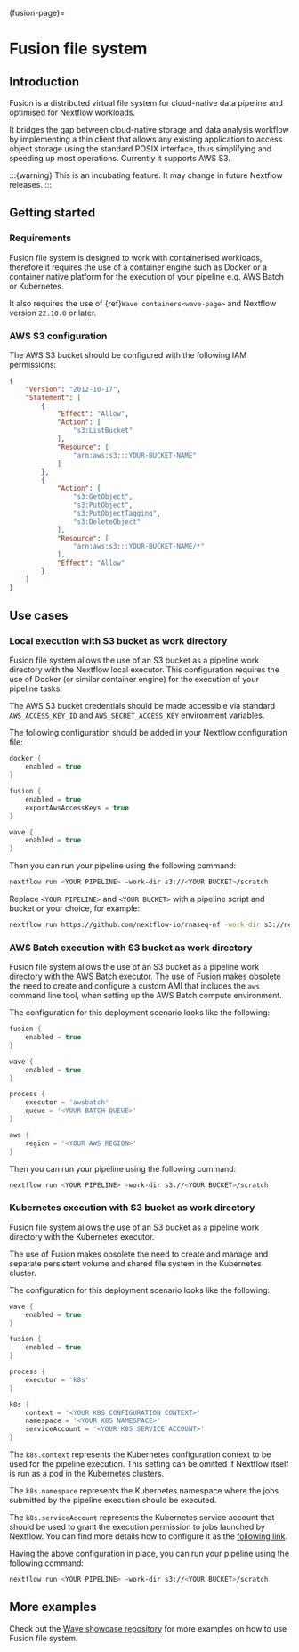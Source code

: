 (fusion-page)=

# Fusion file system

## Introduction

Fusion is a distributed virtual file system for cloud-native data pipeline and optimised for Nextflow workloads.

It bridges the gap between cloud-native storage and data analysis workflow by implementing a thin client
that allows any existing application to access object storage using the standard POSIX interface, thus simplifying
and speeding up most operations. Currently it supports AWS S3.

:::{warning}
This is an incubating feature. It may change in future Nextflow releases.
:::

## Getting started

### Requirements

Fusion file system is designed to work with containerised workloads, therefore it requires the use of a container
engine such as Docker or a container native platform for the execution of your pipeline e.g. AWS Batch or Kubernetes.

It also requires the use of {ref}`Wave containers<wave-page>` and Nextflow version `22.10.0` or later.

### AWS S3 configuration

The AWS S3 bucket should be configured with the following IAM permissions:

```json
{
    "Version": "2012-10-17",
    "Statement": [
        {
            "Effect": "Allow",
            "Action": [
                "s3:ListBucket"
            ],
            "Resource": [
                "arn:aws:s3:::YOUR-BUCKET-NAME"
            ]
        },
        {
            "Action": [
                "s3:GetObject",
                "s3:PutObject",
                "s3:PutObjectTagging",
                "s3:DeleteObject"
            ],
            "Resource": [
                "arn:aws:s3:::YOUR-BUCKET-NAME/*"
            ],
            "Effect": "Allow"
        }
    ]
}
```

## Use cases

### Local execution with S3 bucket as work directory

Fusion file system allows the use of an S3 bucket as a pipeline work directory with the Nextflow local executor. This
configuration requires the use of Docker (or similar container engine) for the execution of your pipeline tasks.

The AWS S3 bucket credentials should be made accessible via standard `AWS_ACCESS_KEY_ID` and `AWS_SECRET_ACCESS_KEY`
environment variables.

The following configuration should be added in your Nextflow configuration file:

```groovy
docker {
    enabled = true
}

fusion {
    enabled = true
    exportAwsAccessKeys = true
}

wave {
    enabled = true
}
```

Then you can run your pipeline using the following command:

```bash
nextflow run <YOUR PIPELINE> -work-dir s3://<YOUR BUCKET>/scratch
```

Replace `<YOUR PIPELINE>` and `<YOUR BUCKET>` with a pipeline script and bucket or your choice, for example:

```bash
nextflow run https://github.com/nextflow-io/rnaseq-nf -work-dir s3://nextflow-ci/scratch
```

### AWS Batch execution with S3 bucket as work directory

Fusion file system allows the use of an S3 bucket as a pipeline work directory with the AWS Batch executor. The use
of Fusion makes obsolete the need to create and configure a custom AMI that includes the `aws` command line tool, when
setting up the AWS Batch compute environment.

The configuration for this deployment scenario looks like the following:

```groovy
fusion {
    enabled = true
}

wave {
    enabled = true
}

process {
    executor = 'awsbatch'
    queue = '<YOUR BATCH QUEUE>'
}

aws {
    region = '<YOUR AWS REGION>'
}
```

Then you can run your pipeline using the following command:

```bash
nextflow run <YOUR PIPELINE> -work-dir s3://<YOUR BUCKET>/scratch
```

### Kubernetes execution with S3 bucket as work directory

Fusion file system allows the use of an S3 bucket as a pipeline work directory with the Kubernetes executor.

The use of Fusion makes obsolete the need to create and manage and separate persistent volume and shared file system
in the Kubernetes cluster.

The configuration for this deployment scenario looks like the following:

```groovy
wave {
    enabled = true
}

fusion {
    enabled = true
}

process {
    executor = 'k8s'
}

k8s {
    context = '<YOUR K8S CONFIGURATION CONTEXT>'
    namespace = '<YOUR K8S NAMESPACE>'
    serviceAccount = '<YOUR K8S SERVICE ACCOUNT>'
}
```

The `k8s.context` represents the Kubernetes configuration context to be used for the pipeline execution. This
setting can be omitted if Nextflow itself is run as a pod in the Kubernetes clusters.

The `k8s.namespace` represents the Kubernetes namespace where the jobs submitted by the pipeline execution should
be executed.

The `k8s.serviceAccount` represents the Kubernetes service account that should be used to grant the execution
permission to jobs launched by Nextflow. You can find more details how to configure it as the [following link](https://github.com/seqeralabs/wave-showcase/tree/master/example8).

Having the above configuration in place, you can run your pipeline using the following command:

```bash
nextflow run <YOUR PIPELINE> -work-dir s3://<YOUR BUCKET>/scratch
```

## More examples

Check out the [Wave showcase repository](https://github.com/seqeralabs/wave-showcase) for more examples on how to use
Fusion file system.
